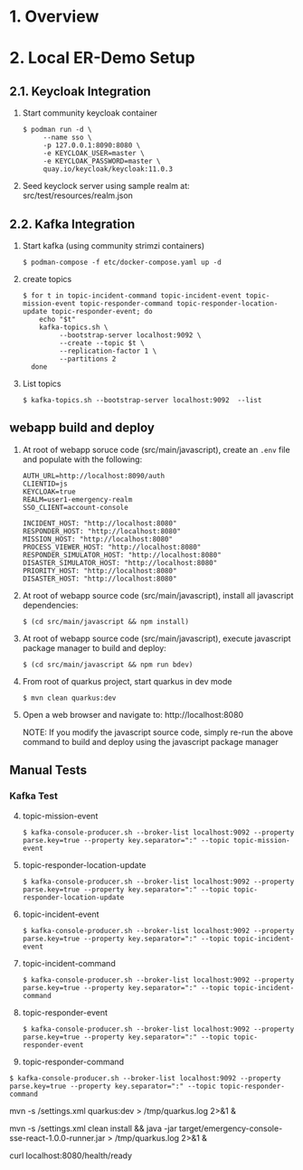 # 1. Overview
# 2. Local ER-Demo Setup


## 2.1. Keycloak Integration
1. Start community keycloak container
   `````
   $ podman run -d \
        --name sso \
        -p 127.0.0.1:8090:8080 \
        -e KEYCLOAK_USER=master \
        -e KEYCLOAK_PASSWORD=master \
        quay.io/keycloak/keycloak:11.0.3
   `````
1. Seed keyclock server using sample realm at:  src/test/resources/realm.json

## 2.2. Kafka Integration
1. Start kafka (using community strimzi containers)
   `````
   $ podman-compose -f etc/docker-compose.yaml up -d
   `````

2. create topics
   `````
   $ for t in topic-incident-command topic-incident-event topic-mission-event topic-responder-command topic-responder-location-update topic-responder-event; do
       echo "$t"
       kafka-topics.sh \
            --bootstrap-server localhost:9092 \
            --create --topic $t \
            --replication-factor 1 \
            --partitions 2
     done
   `````

3. List topics
   `````
   $ kafka-topics.sh --bootstrap-server localhost:9092  --list
   `````

## webapp build and deploy

1. At root of webapp soruce code (src/main/javascript), create an `.env` file and populate with the following:
   `````
   AUTH_URL=http://localhost:8090/auth
   CLIENTID=js
   KEYCLOAK=true
   REALM=user1-emergency-realm
   SSO_CLIENT=account-console

   INCIDENT_HOST: "http://localhost:8080"
   RESPONDER_HOST: "http://localhost:8080"
   MISSION_HOST: "http://localhost:8080"
   PROCESS_VIEWER_HOST: "http://localhost:8080"
   RESPONDER_SIMULATOR_HOST: "http://localhost:8080"
   DISASTER_SIMULATOR_HOST: "http://localhost:8080"
   PRIORITY_HOST: "http://localhost:8080"
   DISASTER_HOST: "http://localhost:8080"
   `````

1. At root of webapp source code (src/main/javascript), install all javascript dependencies:
   `````
   $ (cd src/main/javascript && npm install)
   `````

1. At root of webapp source code (src/main/javascript), execute javascript package manager to build and deploy:
   `````
   $ (cd src/main/javascript && npm run bdev)
   `````

1. From root of quarkus project, start quarkus in dev mode
   `````
   $ mvn clean quarkus:dev 
   `````

1. Open a web browser and navigate to:  http://localhost:8080
   
   NOTE: If you modify the javascript source code, simply re-run the above command to build and deploy using the javascript package manager 

## Manual Tests

### Kafka Test

4. topic-mission-event
   `````
   $ kafka-console-producer.sh --broker-list localhost:9092 --property parse.key=true --property key.separator=":" --topic topic-mission-event
   `````
5. topic-responder-location-update
   `````
   $ kafka-console-producer.sh --broker-list localhost:9092 --property parse.key=true --property key.separator=":" --topic topic-responder-location-update
   `````
6. topic-incident-event
   `````
   $ kafka-console-producer.sh --broker-list localhost:9092 --property parse.key=true --property key.separator=":" --topic topic-incident-event
   `````
7. topic-incident-command
   `````
   $ kafka-console-producer.sh --broker-list localhost:9092 --property parse.key=true --property key.separator=":" --topic topic-incident-command
   `````
8. topic-responder-event
   `````
   $ kafka-console-producer.sh --broker-list localhost:9092 --property parse.key=true --property key.separator=":" --topic topic-responder-event
   `````
9.  topic-responder-command
   `````
   $ kafka-console-producer.sh --broker-list localhost:9092 --property parse.key=true --property key.separator=":" --topic topic-responder-command
   `````

mvn -s /settings.xml quarkus:dev > /tmp/quarkus.log 2>&1 &

mvn -s /settings.xml clean install && java -jar target/emergency-console-sse-react-1.0.0-runner.jar > /tmp/quarkus.log 2>&1 &

curl localhost:8080/health/ready
